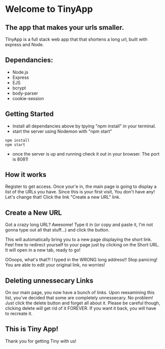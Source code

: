 # Welcome to TinyApp
## The app that makes your urls smaller.

TInyApp is a full stack web app that that shortens a long url, built with express and Node.


## Dependancies:
- Node.js
- Express
- EJS
- bcrypt
- body-parser
- cookie-session

## Getting Started
- Install all dependancies above by tpying "npm install" in your terminal.
- start the server using Nodemon with "npm start"

```
npm install
npm start
```
- once the server is up and running check it out in your browser. The port is 8081! 

## How it works
Register to get access. Once your'e in, the main page is going to display a list of the URLs you have. Since this is your first visit, You don't have any! Let's change that!
Click the link "Create a new URL" link. 

## Create a New URL
Got a crazy long URL? Awesome! Type it in (or copy and paste it, I'm not gonna type out all that stuff...) and click the button. 

This will automatically bring you to a new page displaying the short link. Feel free to redirect yourself to your page just by clicking on the Short URL. It will open in a new tab, ready to go!

OOoops, what's that?! I typed in the WRONG long address!! Stop panicing! You are able to edit your original link, no worries!

## Deleting unnessecary Links
On our main page, you now have a bunch of links. Upon reexamining this list, you've decided that some are completely unnessecary. No problem! Just click the delete button and forget all about it. Please be careful though, clicking delete will get rid of it FOREVER. If you want it back, you will have to recreate it. 


## This is Tiny App! 
Thank you for getting Tiny with us!
